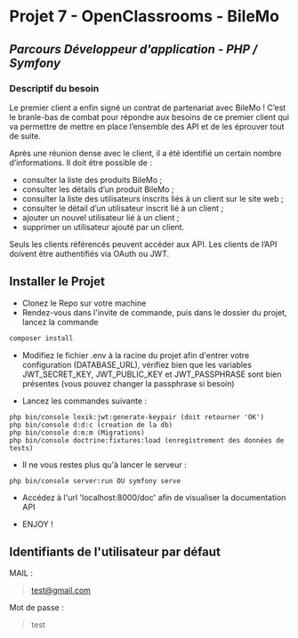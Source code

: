 # Projet 7 - OpenClassrooms - BileMo
## _Parcours Développeur d'application - PHP / Symfony_


### Descriptif du besoin

Le premier client a enfin signé un contrat de partenariat avec BileMo ! C’est le branle-bas de combat pour répondre aux besoins de ce premier client qui va permettre de mettre en place l’ensemble des API et de les éprouver tout de suite.

Après une réunion dense avec le client, il a été identifié un certain nombre d’informations. Il doit être possible de :

-   consulter la liste des produits BileMo ;
-   consulter les détails d’un produit BileMo ;
-   consulter la liste des utilisateurs inscrits liés à un client sur le site web ;
-   consulter le détail d’un utilisateur inscrit lié à un client ;
-   ajouter un nouvel utilisateur lié à un client ;
-   supprimer un utilisateur ajouté par un client.

Seuls les clients référencés peuvent accéder aux API. Les clients de l’API doivent être authentifiés via OAuth ou JWT.

## Installer le Projet

- Clonez le Repo sur votre machine
- Rendez-vous dans l'invite de commande, puis dans le dossier du projet, lancez la commande
```sh
composer install
```
- Modifiez le fichier .env à la racine du projet afin d'entrer votre configuration (DATABASE_URL), vérifiez bien que les variables JWT_SECRET_KEY, JWT_PUBLIC_KEY et JWT_PASSPHRASE sont bien présentes (vous pouvez changer la passphrase si besoin)

- Lancez les commandes suivante :
```
php bin/console lexik:jwt:generate-keypair (doit retourner 'OK')
php bin/console d:d:c (creation de la db)
php bin/console d:m:m (Migrations)
php bin/console doctrine:fixtures:load (enregistrement des données de tests)
```

- Il ne vous restes plus qu'à lancer le serveur :

```
php bin/console server:run OU symfony serve
```

- Accédez à l'url 'localhost:8000/doc' afin de visualiser la documentation API

- ENJOY !
 
## Identifiants de l'utilisateur par défaut

MAIL :

> test@gmail.com

Mot de passe :

> test 

